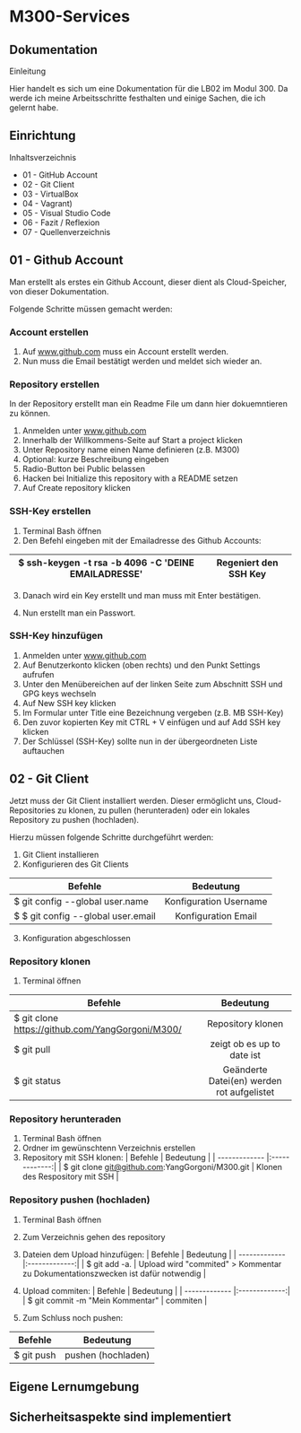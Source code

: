 #  M300-Services

## Dokumentation

Einleitung

Hier handelt es sich um eine Dokumentation für die LB02 im Modul 300. Da werde ich meine Arbeitsschritte festhalten und einige Sachen, die ich gelernt habe.

## Einrichtung

Inhaltsverzeichnis

* 01 - GitHub Account
* 02 - Git Client
* 03 - VirtualBox
* 04 - Vagrant)
* 05 - Visual Studio Code
* 06 - Fazit / Reflexion
* 07 - Quellenverzeichnis

## 01 - Github Account

Man erstellt als erstes ein Github Account, dieser dient als Cloud-Speicher, von dieser Dokumentation.

Folgende Schritte müssen gemacht werden:

### Account erstellen

1. Auf www.github.com muss ein Account erstellt werden.
2. Nun muss die Email bestätigt werden und meldet sich wieder an.

### Repository erstellen

In der Repository erstellt man ein Readme File um dann hier dokuemntieren zu können.

1. Anmelden unter www.github.com
2. Innerhalb der Willkommens-Seite auf Start a project klicken
3. Unter Repository name einen Name definieren (z.B. M300)
4. Optional: kurze Beschreibung eingeben
5. Radio-Button bei Public belassen
6. Hacken bei Initialize this repository with a README setzen
7. Auf Create repository klicken

### SSH-Key erstellen

1. Terminal Bash öffnen
2. Den Befehl eingeben mit der Emailadresse des Github Accounts:

| $ ssh-keygen -t rsa -b 4096 -C 'DEINE EMAILADRESSE'        |    Regeniert den SSH Key     |
| ------------- |:-------------:|

3. Danach wird ein Key erstellt und man muss mit Enter bestätigen.

4. Nun erstellt man ein Passwort.

### SSH-Key hinzufügen

1. Anmelden unter www.github.com
2. Auf Benutzerkonto klicken (oben rechts) und den Punkt Settings aufrufen
3. Unter den Menübereichen auf der linken Seite zum Abschnitt SSH und GPG keys wechseln
4. Auf New SSH key klicken
5. Im Formular unter Title eine Bezeichnung vergeben (z.B. MB SSH-Key)
6. Den zuvor kopierten Key mit CTRL + V einfügen und auf Add SSH key klicken
7. Der Schlüssel (SSH-Key) sollte nun in der übergeordneten Liste auftauchen

## 02 - Git Client

Jetzt muss der Git Client installiert werden. Dieser ermöglicht uns, Cloud-Repositories zu klonen, zu pullen (herunteraden) oder ein lokales Repository zu pushen (hochladen).

Hierzu müssen folgende Schritte durchgeführt werden:

1. Git Client installieren
2. Konfigurieren des Git Clients

| Befehle      |    Bedeutung    |
| ------------- |:-------------:|
| $ git config --global user.name <username>       |      Konfiguration Username  |
| $ $ git config --global user.email <e-mail>   | Konfiguration Email

3. Konfiguration abgeschlossen

### Repository klonen

1. Terminal öffnen

| Befehle      |    Bedeutung    |
| ------------- |:-------------:|
| $ git clone https://github.com/YangGorgoni/M300/     |      Repository klonen  |
| $ git pull    |      zeigt ob es up to date ist   |
|   $ git status   |     Geänderte Datei(en) werden rot aufgelistet |

### Repository herunteraden

1. Terminal Bash öffnen
2. Ordner im gewünschtenn Verzeichnis erstellen
3. Repository mit SSH klonen:
| Befehle      |    Bedeutung    |
| ------------- |:-------------:|
|  $ git clone git@github.com:YangGorgoni/M300.git    |      Klonen des Respository mit SSH  |

### Repository pushen (hochladen)

1. Terminal Bash öffnen
2. Zum Verzeichnis gehen des repository
3. Dateien dem Upload hinzufügen:
| Befehle      |    Bedeutung    |
| ------------- |:-------------:|
|  $ git add -a.  |      Upload wird "commited" > Kommentar zu Dokumentationszwecken ist dafür notwendig  |
4. Upload commiten:
| Befehle      |    Bedeutung    |
| ------------- |:-------------:|
|   $ git commit -m "Mein Kommentar" |      commiten |

5. Zum Schluss noch pushen:

| Befehle      |    Bedeutung    |
| ------------- |:-------------:|
|    $ git push |      pushen (hochladen) |








## Eigene Lernumgebung

## Sicherheitsaspekte sind implementiert
